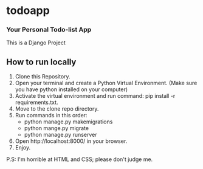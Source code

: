 # todoapp

### Your Personal Todo-list App

This is a Django Project

## How to run locally
1. Clone this Repository.
2. Open your terminal and create a Python Virtual Environment. (Make sure you have python installed on your computer)
3. Activate the virtual environment and run command: pip install -r requirements.txt.
4. Move to the clone repo directory.
5. Run commands in this order:
    - python manage.py makemigrations
    - python mange.py migrate
    - python manage.py runserver
6. Open http://localhost:8000/ in your browser.
7. Enjoy.

P.S: I'm horrible at HTML and CSS; please don't judge me.
